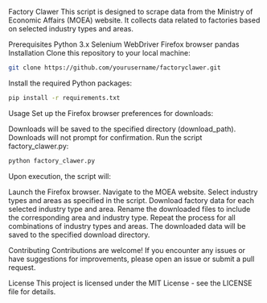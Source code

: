 Factory Clawer
This script is designed to scrape data from the Ministry of Economic Affairs (MOEA) website. It collects data related to factories based on selected industry types and areas.

Prerequisites
Python 3.x
Selenium WebDriver
Firefox browser
pandas
Installation
Clone this repository to your local machine:

```bash
git clone https://github.com/yourusername/factoryclawer.git
```
Install the required Python packages:
```bash
pip install -r requirements.txt
```
Usage
Set up the Firefox browser preferences for downloads:

Downloads will be saved to the specified directory (download_path).
Downloads will not prompt for confirmation.
Run the script factory_clawer.py:

```bash
python factory_clawer.py
```
Upon execution, the script will:

Launch the Firefox browser.
Navigate to the MOEA website.
Select industry types and areas as specified in the script.
Download factory data for each selected industry type and area.
Rename the downloaded files to include the corresponding area and industry type.
Repeat the process for all combinations of industry types and areas.
The downloaded data will be saved to the specified download directory.

Contributing
Contributions are welcome! If you encounter any issues or have suggestions for improvements, please open an issue or submit a pull request.

License
This project is licensed under the MIT License - see the LICENSE file for details.
